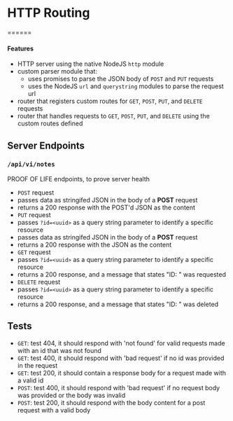 # HTTP Routing
======
#### Features
* HTTP server using the native NodeJS `http` module
* custom parser module that:
  * uses promises to parse the JSON body of `POST` and `PUT` requests
  * uses the NodeJS `url` and `querystring` modules to parse the request url
* router that registers custom routes for `GET`, `POST`, `PUT`, and `DELETE` requests
* router that handles requests to `GET`, `POST`, `PUT`, and `DELETE` using the custom routes defined

## Server Endpoints
### `/api/vi/notes`
PROOF OF LIFE endpoints, to prove server health

* `POST` request
 * passes data as stringifed JSON in the body of a **POST** request 
 * returns a 200 response with the POST'd JSON as the content
* `PUT` request
 * passes `?id=<uuid>` as a query string parameter to identify a specific resource
  * passes data as stringifed JSON in the body of a **POST** request 
  * returns a 200 response with the JSON as the content
* `GET` request
 * passes `?id=<uuid>` as a query string parameter to identify a specific resource
 * returns a 200 response, and a message that states "ID: <id>" was requested
 * `DELETE` request
  * passes `?id=<uuid>` as a query string parameter to identify a specific resource
  * returns a 200 response, and a message that states "ID: <id>" was deleted
  
## Tests
 * `GET`: test 404, it should respond with 'not found' for valid requests made with an id that was not found
 * `GET`: test 400, it should respond with 'bad request' if no id was provided in the request
 * `GET`: test 200, it should contain a response body for a request made with a valid id
 * `POST`: test 400, it should respond with 'bad request' if no request body was provided or the body was invalid
 * `POST`: test 200, it should respond with the body content for a post request with a valid body
